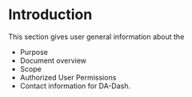 # Introduction

This section gives user general information about the 
* Purpose
* Document overview
* Scope 
* Authorized User Permissions
* Contact information for DA-Dash.